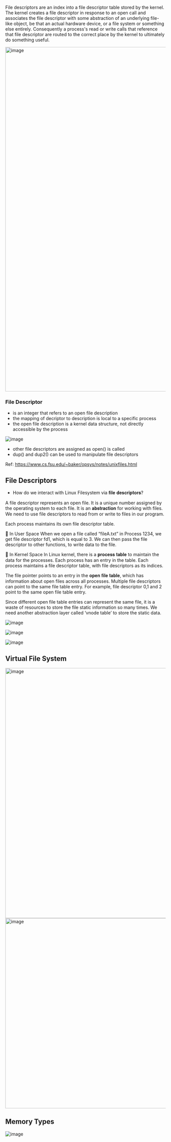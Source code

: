 File descriptors are an index into a file descriptor table stored by the kernel. The kernel creates a file descriptor in response to an open call and associates the file descriptor with some abstraction of an underlying file-like object, be that an actual hardware device, or a file system or something else entirely. Consequently a process's read or write calls that reference that file descriptor are routed to the correct place by the kernel to ultimately do something useful.

<img width="1081" alt="image" src="https://github.com/user-attachments/assets/1b450486-8fb7-4894-a75d-d1ee063c8290" />

### File Descriptor
* is an integer that refers to an open file description
* the mapping of decriptor to description is local to a specific process
* the open file description is a kernel data structure, not directly accessible by the process

![image](https://github.com/user-attachments/assets/e15baf3d-1266-467b-9525-59052e8a81cf)

* other file descriptors are assigned as open() is called
* dup() and dup2() can be used to manipulate file descriptors

Ref: https://www.cs.fsu.edu/~baker/opsys/notes/unixfiles.html

## File Descriptors
* How do we interact with Linux Filesystem via 𝐟𝐢𝐥𝐞 𝐝𝐞𝐬𝐜𝐫𝐢𝐩𝐭𝐨𝐫𝐬?

A file descriptor represents an open file. It is a unique number assigned by the operating system to each file. It is an 𝐚𝐛𝐬𝐭𝐫𝐚𝐜𝐭𝐢𝐨𝐧 for working with files. We need to use file descriptors to read from or write to files in our program.

Each process maintains its own file descriptor table.

🔹 In User Space
When we open a file called “fileA.txt” in Process 1234, we get file descriptor fd1, which is equal to 3. We can then pass the file descriptor to other functions, to write data to the file.

🔹 In Kernel Space
In Linux kernel, there is a 𝐩𝐫𝐨𝐜𝐞𝐬𝐬 𝐭𝐚𝐛𝐥𝐞 to maintain the data for the processes. Each process has an entry in the table. Each process maintains a file descriptor table, with file descriptors as its indices.

The file pointer points to an entry in the 𝐨𝐩𝐞𝐧 𝐟𝐢𝐥𝐞 𝐭𝐚𝐛𝐥𝐞, which has information about open files across all processes. Multiple file descriptors can point to the same file table entry. For example, file descriptor 0,1 and 2 point to the same open file table entry.

Since different open file table entries can represent the same file, it is a waste of resources to store the file static information so many times. We need another abstraction layer called ‘vnode table’ to store the static data.

![image](https://github.com/user-attachments/assets/f62807ba-e39b-4c0c-9424-f0d7fed26c1b)

![image](https://github.com/user-attachments/assets/0762cb57-cb75-4b3a-aec3-88ef63e15c39)

![image](https://github.com/user-attachments/assets/4b615ad2-6e51-48cb-84ca-3991c5dd2b13)


## Virtual File System
<img width="785" alt="image" src="https://github.com/user-attachments/assets/c20d2465-292e-4793-ad46-fb0df67a8df3" />


<img width="597" alt="image" src="https://github.com/user-attachments/assets/de5cc6f9-45c0-489b-9b61-b37d1a9c7235" />

## Memory Types
![image](https://github.com/user-attachments/assets/4dbe62ca-5ee7-4d57-b9dc-624143bb89f0)

